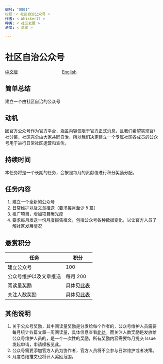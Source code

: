 ```yaml
---
编号: "0001"
标题：< 社区自治公众号 >
作者: < Whisker17 >
种类: < 社区发展 >
进度: < 草案 >

---
```


# 社区自治公众号

[中文版]()      &nbsp; &nbsp; &nbsp; &nbsp; &nbsp; &nbsp; &nbsp; &nbsp; &nbsp; &nbsp; &nbsp; &nbsp; &nbsp; &nbsp; &nbsp; &nbsp; &nbsp; &nbsp;                [English]()

## 简单总结

建立一个由社区自治的公众号

## 动机

因官方公众号作为官方平台，涵盖内容仅限于官方正式消息，且我们希望实现官/社分离，社区完全由大家共同自治，所以我们决定建立一个专属社区各成员的公众号用于进行日常社区运营和宣传。

## 持续时间

本任务将是一个长期的任务，会按照每月的贡献值进行积分奖励分配。

## 任务内容

1. 建立一个全新的公众号
2. 日常维护以及文章推送（要求每月至少 5 篇）
3. 推广项目，增加项目曝光度
4. 要求每月发送一份月度报告推文，包括公众号各种数据变化，以让官方人员了解社区发展情况

## 悬赏积分

| 任务                   | 积分                                                         |
| ---------------------- | ------------------------------------------------------------ |
| 建立公众号             | 100                                                          |
| 公众号维护以及文章推送 | 每月 200                                                     |
| 阅读量奖励             | 具体见[此表](https://github.com/Whisker17/Seer-For-China/tree/main/bounty#%E9%98%B6%E6%A2%AF%E5%BC%8F%E5%A5%96%E5%8A%B1%E6%96%B9%E6%A1%88) |
| 关注人数奖励           | 具体见[此表](https://github.com/Whisker17/Seer-For-China/tree/main/bounty#%E9%98%B6%E6%A2%AF%E5%BC%8F%E5%A5%96%E5%8A%B1%E6%96%B9%E6%A1%88) |

## 其他说明

1. 关于公众号奖励，其中阅读量奖励是分发给每个作者的，公众号维护人员需要每月统计各篇文章一周阅读量，具体信息查看[此处](https://github.com/Whisker17/Seer-For-China/tree/main/bounty#%E8%A1%A5%E5%85%85%E8%AF%B4%E6%98%8E)。而关注人数奖励是发放给公众号维护人员的，是一个一次性的奖励，所有奖励内容需要每月提交 Issue 发起申请，申请模板见此。
2. 公众号需要添加官方人员为协作者，官方人员将不会参与日常维护或者决策。
3. 月度总结推文也将计入奖励范围。

